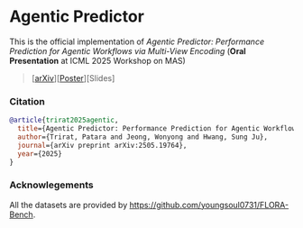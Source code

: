# Agentic Predictor
This is the official implementation of _Agentic Predictor: Performance Prediction for Agentic Workflows via Multi-View Encoding_ (**Oral Presentation** at ICML 2025 Workshop on MAS)
> [[arXiv](https://arxiv.org/abs/2505.19764)][[Poster](static/pdfs/poster.pdf)][Slides]



### Citation
```bibtex
@article{trirat2025agentic,
  title={Agentic Predictor: Performance Prediction for Agentic Workflows via Multi-View Encoding},
  author={Trirat, Patara and Jeong, Wonyong and Hwang, Sung Ju},
  journal={arXiv preprint arXiv:2505.19764},
  year={2025}
}
```

### Acknowlegements
All the datasets are provided by https://github.com/youngsoul0731/FLORA-Bench.
